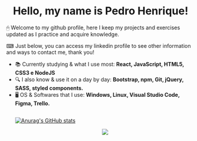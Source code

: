 <h1 align="center">Hello, my name is Pedro Henrique!</h1>
<p>🖱 Welcome to my github profile, here I keep my projects and exercises updated as I practice and acquire knowledge.</p>
<p>⌨ Just below, you can access my linkedin profile to see other information and ways to contact me, thank you!</p>

<ul>
  <li>📚 Currently studying & what I use most: <b>React, JavaScript, HTML5, CSS3 e NodeJS</b></li>
  <li>🔍 I also know & use it on a day by day: <b>Bootstrap, npm, Git, jQuery, SASS, styled components.</b></li>
  <li>🖥 OS & Softwares that I use: <b>Windows, Linux, Visual Studio Code, Figma, Trello.</b></li>
</div>

##

[![Anurag's GitHub stats](https://github-readme-stats.vercel.app/api?username=pedro881&hide=issues,contribs&theme=dark)](https://github.com/anuraghazra/github-readme-stats)


<div style="display: inline_block" align="center">
<a href="https://www.linkedin.com/in/pedro-henrique-ferreira-matos-4b2b981b8/" target="_blank"><img src="https://img.shields.io/badge/-LinkedIn-%230077B5?style=for-the-badge&logo=linkedin&logoColor=white" target="_blank"></a>
</div>
